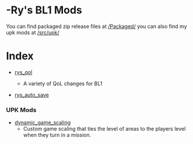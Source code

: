# -Ry's BL1 Mods

You can find packaged zip release files at [/Packaged/](./packaged) you can also find my upk mods 
at [/src/upk/](./src/upk)

# Index

- [rys_qol](./packaged/rys_qol-2.0.zip)
  - A variety of QoL changes for BL1

- [rys_auto_save](./packaged/)


### UPK Mods

- [dynamic_game_scaling](./src/upk/dynamic_game_scaling/dynamic_game_scaling.zip)
  - Custom game scaling that ties the level of areas to the players level when they turn in a mission.